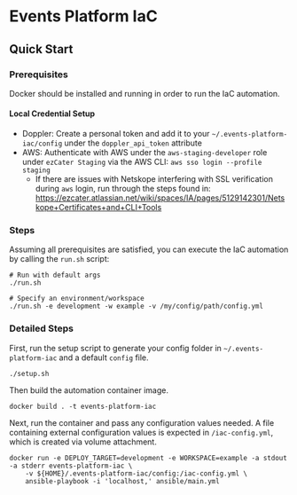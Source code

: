 # Events Platform IaC

## Quick Start

### Prerequisites

Docker should be installed and running in order to run the IaC automation.

#### Local Credential Setup

* Doppler: Create a personal token and add it to your `~/.events-platform-iac/config` under the `doppler_api_token` attribute
* AWS: Authenticate with AWS under the `aws-staging-developer` role under `ezCater Staging` via the AWS CLI: `aws sso login --profile staging`
  * If there are issues with Netskope interfering with SSL verification during `aws` login, run through the steps found in: https://ezcater.atlassian.net/wiki/spaces/IA/pages/5129142301/Netskope+Certificates+and+CLI+Tools 
  
### Steps

Assuming all prerequisites are satisfied, you can execute the IaC automation by calling the `run.sh` script:

```
# Run with default args 
./run.sh

# Specify an environment/workspace
./run.sh -e development -w example -v /my/config/path/config.yml
```

### Detailed Steps

First, run the setup script to generate your config folder in `~/.events-platform-iac` and a default `config` file.

```
./setup.sh
```

Then build the automation container image.

```
docker build . -t events-platform-iac
```

Next, run the container and pass any configuration values needed. A file containing external configuration values
is expected in `/iac-config.yml`, which is created via volume attachment.

```
docker run -e DEPLOY_TARGET=development -e WORKSPACE=example -a stdout -a stderr events-platform-iac \
    -v ${HOME}/.events-platform-iac/config:/iac-config.yml \
    ansible-playbook -i 'localhost,' ansible/main.yml 
```
